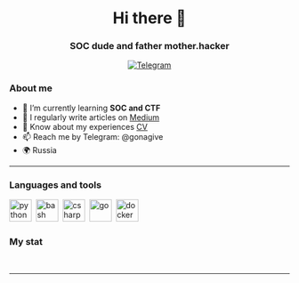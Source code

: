 <div id="header" align="center">
    <h1>Hi there 👋</h1>
    <h3>SOC dude and father mother.hacker</h3>
</div>

<div id="socials" align="center">
  <a href="telegram-url">
    <img src="https://img.shields.io/badge/Telegram-blue?style=for-the-badge&logo=telegram&logoColor=white" alt="Telegram"/>
  </a>
</div>

### About me
- 🌱 I’m currently learning **SOC and CTF**
- 📝 I regularly write articles on [Medium](medium-link)
- 📄 Know about my experiences [CV](cv-link)
- 📫 Reach me by Telegram: @gonagive
- 🌍 Russia

---

### Languages and tools

<img src="https://cdn.jsdelivr.net/gh/devicons/devicon/icons/python/python-original.svg" title="python" width="40" height="40"/>&nbsp;
<img src="https://cdn.jsdelivr.net/gh/devicons/devicon/icons/bash/bash-original.svg" title="bash" width="40" height="40"/>&nbsp;
<img src="https://cdn.jsdelivr.net/gh/devicons/devicon/icons/csharp/csharp-original.svg" title="csharp" width="40" height="40"/>&nbsp;
<img src="https://cdn.jsdelivr.net/gh/devicons/devicon/icons/go/go-original.svg" title="go" width="40" height="40"/>&nbsp;
<img src="https://cdn.jsdelivr.net/gh/devicons/devicon/icons/docker/docker-original.svg" title="docker" width="40" height="40"/>&nbsp;


### My stat

<div id="stat" align="center">
    <img src="https://github-profile-summary-cards.vercel.app/api/cards/profile-details?username=adminush&theme=github_dark" alt=""/>
    <img src="https://github-profile-summary-cards.vercel.app/api/cards/most-commit-language?username=adminush&theme=github_dark" alt=""/>
    <img src="https://github-profile-summary-cards.vercel.app/api/cards/stats?username=adminush&theme=github_dark" alt=""/>
</div>

---
